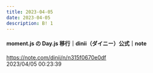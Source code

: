 ```yaml
---
title: 2023-04-05
date: 2023-04-05
description: B! 1
---
```


#### moment.js の Day.js 移行｜dinii（ダイニー）公式｜note
https://note.com/dinii/n/n315f0670e0df<br>
2023/04/05 00:23:39<br>


